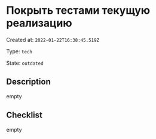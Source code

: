 # Покрыть тестами текущую реализацию

Created at: `2022-01-22T16:38:45.519Z`

Type: `tech`

State: `outdated`

## Description
empty

## Checklist
empty
